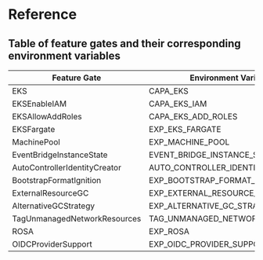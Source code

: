 # Reference

## Table of feature gates and their corresponding environment variables

| Feature Gate | Environment Variable | Default |
| ------------ | -------------------- |---------|
| EKS                           | CAPA_EKS                          | true    |
| EKSEnableIAM                  | CAPA_EKS_IAM	                    | false   |
| EKSAllowAddRoles              | CAPA_EKS_ADD_ROLES                | false   |
| EKSFargate                    | EXP_EKS_FARGATE                   | false   |
| MachinePool                   | EXP_MACHINE_POOL                  | false   |
| EventBridgeInstanceState      | EVENT_BRIDGE_INSTANCE_STATE       | false   |
| AutoControllerIdentityCreator | AUTO_CONTROLLER_IDENTITY_CREATOR  | true    |
| BootstrapFormatIgnition       | EXP_BOOTSTRAP_FORMAT_IGNITION     | false   |
| ExternalResourceGC            | EXP_EXTERNAL_RESOURCE_GC          | false   |
| AlternativeGCStrategy         | EXP_ALTERNATIVE_GC_STRATEGY       | false   |
| TagUnmanagedNetworkResources  | TAG_UNMANAGED_NETWORK_RESOURCES   | true    |
| ROSA                          | EXP_ROSA                          | false   |
| OIDCProviderSupport           | EXP_OIDC_PROVIDER_SUPPORT         | false   |
